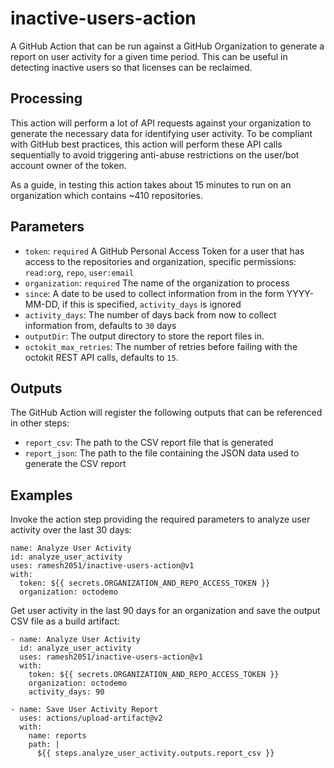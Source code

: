 # inactive-users-action

A GitHub Action that can be run against a GitHub Organization to generate a report on user activity for a given time 
period. This can be useful in detecting inactive users so that licenses can be reclaimed.

## Processing

This action will perform a lot of API requests against your organization to generate the necessary data for identifying
user activity. To be compliant with GitHub best practices, this action will perform these API calls sequentially to 
avoid triggering anti-abuse restrictions on the user/bot account owner of the token.

As a guide, in testing this action takes about 15 minutes to run on an organization which contains ~410 repositories.


## Parameters

* `token`: `required` A GitHub Personal Access Token for a user that has access to the repositories and organization, specific permissions: `read:org`, `repo`, `user:email` 
* `organization`: `required` The name of the organization to process
* `since`: A date to be used to collect information from in the form YYYY-MM-DD, if this is specified, `activity_days` is ignored
* `activity_days`: The number of days back from now to collect information from, defaults to `30` days
* `outputDir`: The output directory to store the report files in.
* `octokit_max_retries`: The number of retries before failing with the octokit REST API calls, defaults to `15`.

## Outputs

The GitHub Action will register the following outputs that can be referenced in other steps:

* `report_csv`: The path to the CSV report file that is generated
* `report_json`: The path to the file containing the JSON data used to generate the CSV report


## Examples

Invoke the action step providing the required parameters to analyze user activity over the last 30 days:

```
name: Analyze User Activity
id: analyze_user_activity
uses: ramesh2051/inactive-users-action@v1
with:
  token: ${{ secrets.ORGANIZATION_AND_REPO_ACCESS_TOKEN }}
  organization: octodemo
```

Get user activity in the last 90 days for an organization and save the output CSV file as a build artifact:

```
- name: Analyze User Activity
  id: analyze_user_activity
  uses: ramesh2051/inactive-users-action@v1
  with:
    token: ${{ secrets.ORGANIZATION_AND_REPO_ACCESS_TOKEN }}
    organization: octodemo
    activity_days: 90

- name: Save User Activity Report
  uses: actions/upload-artifact@v2
  with:
    name: reports
    path: |
      ${{ steps.analyze_user_activity.outputs.report_csv }}

```